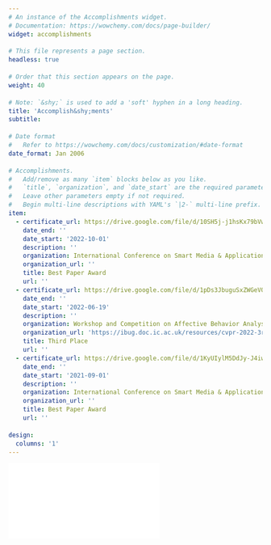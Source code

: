 ```yaml
---
# An instance of the Accomplishments widget.
# Documentation: https://wowchemy.com/docs/page-builder/
widget: accomplishments

# This file represents a page section.
headless: true

# Order that this section appears on the page.
weight: 40

# Note: `&shy;` is used to add a 'soft' hyphen in a long heading.
title: 'Accomplish&shy;ments'
subtitle:

# Date format
#   Refer to https://wowchemy.com/docs/customization/#date-format
date_format: Jan 2006

# Accomplishments.
#   Add/remove as many `item` blocks below as you like.
#   `title`, `organization`, and `date_start` are the required parameters.
#   Leave other parameters empty if not required.
#   Begin multi-line descriptions with YAML's `|2-` multi-line prefix.
item:
  - certificate_url: https://drive.google.com/file/d/10SH5j-j1hsKx79bVwn2LWRRpQK8fUhxP/view?usp=sharing
    date_end: ''
    date_start: '2022-10-01'
    description: ''
    organization: International Conference on Smart Media & Applications 2022
    organization_url: ''
    title: Best Paper Award
    url: ''
  - certificate_url: https://drive.google.com/file/d/1pDs3JbuguSxZWGeVOCo1HqcSW2lUTgsI/view?usp=sharing
    date_end: ''
    date_start: '2022-06-19'
    description: ''
    organization: Workshop and Competition on Affective Behavior Analysis in-the-wild (ABAW)
    organization_url: 'https://ibug.doc.ic.ac.uk/resources/cvpr-2022-3rd-abaw/'
    title: Third Place
    url: ''
  - certificate_url: https://drive.google.com/file/d/1KyUIylM5DdJy-J4iwQvATUnM7RmC__Ci/view?usp=sharing
    date_end: ''
    date_start: '2021-09-01'
    description: ''
    organization: International Conference on Smart Media & Applications 2021
    organization_url: ''
    title: Best Paper Award
    url: ''

design:
  columns: '1'
---
```


![sma2022_cer](sma2022_cer.pdf)

